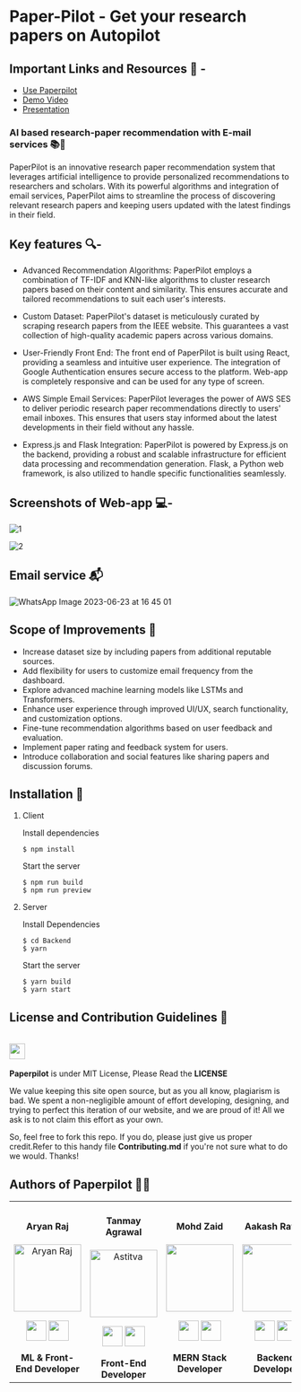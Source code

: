 # Paper-Pilot - Get your research papers on Autopilot


## Important Links and Resources 📃 -
- [Use Paperpilot](https://paper-pilot.vercel.app/)
- [Demo Video]()
- [Presentation](https://www.canva.com/design/DAFmdv2FO94/6omhOuxT2cRa-DJXr7Cqvw/edit?utm_content=DAFmdv2FO94&utm_campaign=designshare&utm_medium=link2&utm_source=sharebutton)
  
### AI based research-paper recommendation with E-mail services  📚🦾
PaperPilot is an innovative research paper recommendation system that leverages artificial intelligence to provide personalized recommendations to researchers and scholars. With its powerful algorithms and integration of email services, PaperPilot aims to streamline the process of discovering relevant research papers and keeping users updated with the latest findings in their field.

## Key features 🔍-
* Advanced Recommendation Algorithms: PaperPilot employs a combination of TF-IDF and KNN-like algorithms to cluster research papers based on their content and similarity. This ensures accurate and tailored recommendations to suit each user's interests.

* Custom Dataset: PaperPilot's dataset is meticulously curated by scraping research papers from the IEEE website. This guarantees a vast collection of high-quality academic papers across various domains.

* User-Friendly Front End: The front end of PaperPilot is built using React, providing a seamless and intuitive user experience. The integration of Google Authentication ensures secure access to the platform. Web-app is completely responsive and can be used for any type of screen.

* AWS Simple Email Services: PaperPilot leverages the power of AWS SES to deliver periodic research paper recommendations directly to users' email inboxes. This ensures that users stay informed about the latest developments in their field without any hassle.

* Express.js and Flask Integration: PaperPilot is powered by Express.js on the backend, providing a robust and scalable infrastructure for efficient data processing and recommendation generation. Flask, a Python web framework, is also utilized to handle specific functionalities seamlessly.
  

## Screenshots of Web-app 💻-

![1](https://github.com/tanmayagrwl/Paperpilot/assets/75358720/6ed32c3f-6374-4f35-94f8-f52b7d608f92)



![2](https://github.com/tanmayagrwl/Paperpilot/assets/75358720/13f601c8-435b-4ca9-890c-810e479e5b76)


## Email service 📬

![WhatsApp Image 2023-06-23 at 16 45 01](https://github.com/tanmayagrwl/Paperpilot/assets/75358720/68855f61-26d5-4f96-a8b6-efada009f76e)


## Scope of Improvements 🔬

* Increase dataset size by including papers from additional reputable sources.
* Add flexibility for users to customize email frequency from the dashboard.
* Explore advanced machine learning models like LSTMs and Transformers.
* Enhance user experience through improved UI/UX, search functionality, and customization options.
* Fine-tune recommendation algorithms based on user feedback and evaluation.
* Implement paper rating and feedback system for users.
* Introduce collaboration and social features like sharing papers and discussion forums.


## Installation 🔧

1. Client
  
   Install dependencies
  
    ```
    $ npm install
    ```
    
    Start the server
    
    ```
    $ npm run build
    $ npm run preview
    ```

2. Server
   
   Install Dependencies
   ```
   $ cd Backend
   $ yarn
   ```

   Start the server
   ```
   $ yarn build
   $ yarn start
   ```


## License and Contribution Guidelines 📜

 <div align="left">
 <p>
 <br>
   <img src="https://img.shields.io/badge/License-MIT-yellow.svg?logo=Microsoft%20Word&style=for-the-badge" height="28"/><br>
   <br><strong>Paperpilot</strong> is under MIT License, Please Read the <strong>LICENSE</strong>
  <p>
 </div>
 We value keeping this site open source, but as you all know, plagiarism is bad. We spent a non-negligible amount of effort developing, designing, and trying to perfect this iteration of our website, and we are proud of it! All we ask is to not claim this effort as your own.

So, feel free to fork this repo. If you do, please just give us proper credit.Refer to this handy file <strong>Contributing.md</strong> if you're not sure what to do we would. Thanks!

## Authors of <strong>Paperpilot</strong> ✍🏼

<div align="center"> 
  <table>
<tr align="center">
 <td>

#### Aryan Raj
<p align="center">
<img src = "https://avatars.githubusercontent.com/u/75358720?v=4"  height="120" alt="Aryan Raj">
</p>
<p align="center">
<a href = "https://github.com/aryanraj2713"><img src = "http://www.iconninja.com/files/241/825/211/round-collaboration-social-github-code-circle-network-icon.svg" width="36" height = "36"/></a>
<a href = "https://www.linkedin.com/in/aryan-raj-3a68b39a/">
<img src = "http://www.iconninja.com/files/863/607/751/network-linkedin-social-connection-circular-circle-media-icon.svg" width="36" height="36"/>
</a>
</p>
 <strong>ML & Front-End Developer<strong>
</td>


 <td>

#### Tanmay Agrawal
<p align="center">
<img src = "https://media.licdn.com/dms/image/D5603AQH1f5_AIgXPVg/profile-displayphoto-shrink_400_400/0/1679384347206?e=1692835200&v=beta&t=sUSKTbNXbxNZAqyxHGph-I1y8kJX_NI_4MB-F40aCbE"  height="120" alt="Astitva">
</p>
<p align="center">
<a href = "https://github.com/tanmayagrwl"><img src = "http://www.iconninja.com/files/241/825/211/round-collaboration-social-github-code-circle-network-icon.svg" width="36" height = "36"/></a>
<a href = "https://www.linkedin.com/in/tanmayagr/">
<img src = "http://www.iconninja.com/files/863/607/751/network-linkedin-social-connection-circular-circle-media-icon.svg" width="36" height="36"/>
</a>
</p>
 <strong>Front-End Developer<strong>


   

 <td>

#### Mohd Zaid
<p align="center">
<img src = "https://avatars.githubusercontent.com/u/36443577?v=4"  height="120" >
</p>
<p align="center">
<a href = "https://github.com/dev-zaid"><img src = "http://www.iconninja.com/files/241/825/211/round-collaboration-social-github-code-circle-network-icon.svg" width="36" height = "36"/></a>
<a href = "https://www.linkedin.com/in/mohd-zaid-17713221a/">
<img src = "http://www.iconninja.com/files/863/607/751/network-linkedin-social-connection-circular-circle-media-icon.svg" width="36" height="36"/>
</a>
</p>
 <strong>MERN Stack Developer<strong>
</td>
  <td>

#### Aakash Rawat 
<p align="center">
<img src = "https://media.licdn.com/dms/image/D5603AQEw-NL_yEYF5w/profile-displayphoto-shrink_400_400/0/1672065785362?e=1692835200&v=beta&t=gMjrAEkVomIhpSynFEnN6eRXS5r-bH3zWy8qY5XFzGs"  height="120" >
</p>
<p align="center">
<a href = "https://github.com/AakashRawat04"><img src = "http://www.iconninja.com/files/241/825/211/round-collaboration-social-github-code-circle-network-icon.svg" width="36" height = "36"/></a>
<a href = "https://www.linkedin.com/in/aakash-rawat-a1a528236/">
<img src = "http://www.iconninja.com/files/863/607/751/network-linkedin-social-connection-circular-circle-media-icon.svg" width="36" height="36"/>
</a>
</p>
 <strong>Backend Developer<strong>
</td>

<td>

#### Mathangy K
<p align="center">
<img src = "https://media.licdn.com/dms/image/D5603AQF-OXPN95O0Jg/profile-displayphoto-shrink_400_400/0/1682697491327?e=1692835200&v=beta&t=Dwm-B-49U9zD-F7Qys3YEO4eN35l_xYiq47esH6sUQI"  height="120" >
</p>
<p align="center">
<a href = "https://github.com/mkswagger"><img src = "http://www.iconninja.com/files/241/825/211/round-collaboration-social-github-code-circle-network-icon.svg" width="36" height = "36"/></a>
<a href = "https://www.linkedin.com/in/mathangy-k/">
<img src = "http://www.iconninja.com/files/863/607/751/network-linkedin-social-connection-circular-circle-media-icon.svg" width="36" height="36"/>
</a>
</p>
 <strong>ML/DL Developer<strong>
</td>

</div>





